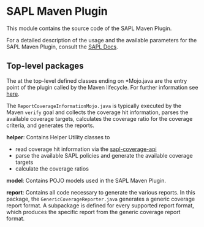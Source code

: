 # SAPL Maven Plugin

This module contains the source code of the SAPL Maven Plugin.

For a detailed description of the usage and the available parameters for the SAPL Maven Plugin, consult the [SAPL Docs](https://sapl.io/docs/2.0.1/sapl-reference.html#code-coverage-reports-via-the-sapl-maven-plugin).

## Top-level packages

The at the top-level defined classes ending on *Mojo.java are the entry point of the plugin called by the Maven lifecycle. For further information see [here](https://maven.apache.org/guides/plugin/guide-java-plugin-development.html).

The `ReportCoverageInformationMojo.java` is typically executed by the Maven `verify` goal and collects the coverage hit information, parses the available coverage targets, calculates the coverage ratio for the coverage criteria, and generates the reports.

**helper**:
Contains Helper Utility classes to 
- read coverage hit information via the [sapl-coverage-api](https://github.com/heutelbeck/sapl-policy-engine/tree/master/sapl-coverage-api)
- parse the available SAPL policies and generate the available coverage targets
- calculate the coverage ratios

**model**:
Contains POJO models used in the SAPL Maven Plugin.

**report**:
Contains all code necessary to generate the various reports. 
In this package, the `GenericCoverageReporter.java` generates a generic coverage report format. A subpackage is defined for every supported report format, which produces the specific report from the generic coverage report format.